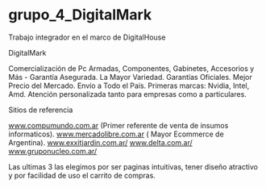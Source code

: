# grupo_4_DigitalMark
Trabajo integrador en el marco de DigitalHouse

DigitalMark

Comercialización de Pc Armadas, Componentes, Gabinetes, Accesorios y Más - Garantía Asegurada. 
La Mayor Variedad. Garantías Oficiales. Mejor Precio del Mercado. Envío a Todo el País. Primeras marcas: Nvidia, Intel, Amd.
Atención personalizada tanto para empresas como a particulares.


Sitios de referencia

www.compumundo.com.ar (Primer referente de venta de insumos informaticos).
www.mercadolibre.com.ar ( Mayor Ecommerce de Argentina).
www.exxitjardin.com.ar/
www.delta.com.ar/
www.gruponucleo.com.ar/

Las ultimas 3 las elegimos por ser paginas intuitivas, tener diseño atractivo y por facilidad de uso el carrito de compras.
